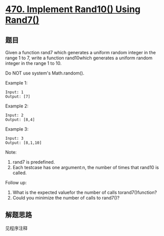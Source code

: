 # [470. Implement Rand10() Using Rand7()](https://leetcode.com/problems/implement-rand10-using-rand7/)

## 题目

Given a function rand7 which generates a uniform random integer in the range 1 to 7, write a function rand10which generates a uniform random integer in the range 1 to 10.

Do NOT use system's Math.random().

Example 1:

```text
Input: 1
Output: [7]
```

Example 2:

```text
Input: 2
Output: [8,4]
```

Example 3:

```text
Input: 3
Output: [8,1,10]
```

Note:

1. rand7 is predefined.
1. Each testcase has one argument:n, the number of times that rand10 is called.

Follow up:

1. What is the expected valuefor the number of calls torand7()function?
1. Could you minimize the number of calls to rand7()?

## 解题思路

见程序注释
